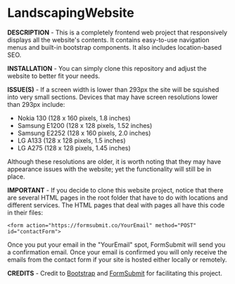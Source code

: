 # LandscapingWebsite
**DESCRIPTION** - This is a completely frontend web project that responsively displays all the website's contents. It contains easy-to-use navigation menus and built-in bootstrap components. It also includes location-based SEO.

**INSTALLATION** - You can simply clone this repository and adjust the website to better fit your needs.

**ISSUE(S)** - If a screen width is lower than 293px the site will be squished into very small sections. Devices that may have screen resolutions lower than 293px include:
- Nokia 130 (128 x 160 pixels, 1.8 inches)
- Samsung E1200 (128 x 128 pixels, 1.52 inches)
- Samsung E2252 (128 x 160 pixels, 2.0 inches)
- LG A133 (128 x 128 pixels, 1.5 inches)
- LG A275 (128 x 128 pixels, 1.45 inches)

Although these resolutions are older, it is worth noting that they may have appearance issues with the website; yet the functionality will still be in place.

**IMPORTANT** - If you decide to clone this website project, notice that there are several HTML pages in the root folder that have to do with locations and different services. The HTML pages that deal with pages all have this code in their files: 

`<form action="https://formsubmit.co/YourEmail" method="POST" id="contactForm">`

Once you put your email in the "YourEmail" spot, FormSubmit will send you a confirmation email. Once your email is confirmed you will only receive the emails from the contact form if your site is hosted either locally or remotely.

**CREDITS** - Credit to [Bootstrap](https://getbootstrap.com/) and [FormSubmit](https://formsubmit.co/) for facilitating this project.
